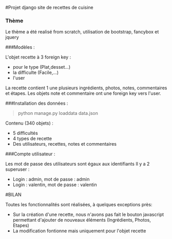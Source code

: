 #Projet django site de recettes de cuisine

### Thème
Le thème a été realisé from scratch, utilisation de bootstrap, fancybox et jquery

###Modèles :

L'objet recette à 3 foreign key :
- pour le type (Plat,desset...)
- la difficulte (Facile,...)
- l'user

La recette contient 1 une plusieurs ingrédients, photos, notes, commentaires et étapes.
Les objets note et commentaire ont une foreign key vers l'user.

###Installation des données :

> python manage.py loaddata data.json

Contenu (340 objets) :
- 5 difficultés
- 4 types de recette
- Des utilisateurs, recettes, notes et commentaires

###Compte utilisateur :

 Les mot de passe des utilisateurs sont égaux aux identifiants
 Il y a 2 superuser :
 - Login : admin, mot de passe : admin
 - Login : valentin, mot de passe : valentin

#BILAN

Toutes les fonctionnalités sont réalisées, à quelques exceptions près:
- Sur la création d'une recette, nous n'avons pas fait le bouton javascript permettant d'ajouter de nouveaux éléments (Ingrédients, Photos, Etapes)
- La modification fontionne mais uniquement pour l'objet recette
